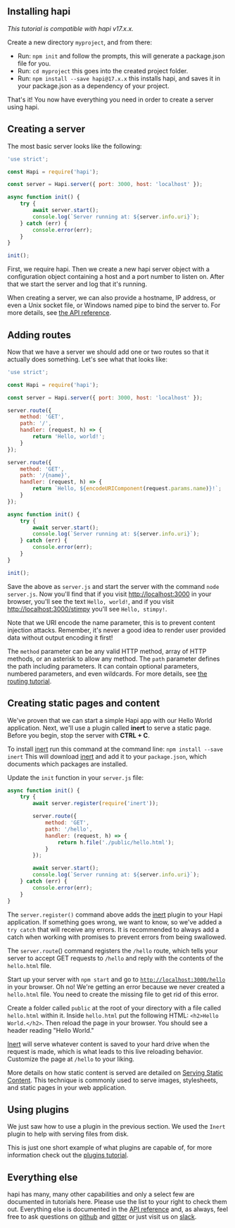 ## Installing hapi

_This tutorial is compatible with hapi v17.x.x._

Create a new directory `myproject`, and from there:

* Run: `npm init` and follow the prompts, this will generate a package.json file for you.
* Run: `cd myproject` this goes into the created project folder.
* Run: `npm install --save hapi@17.x.x` this installs hapi, and saves it in your package.json as a dependency of your project.

That's it! You now have everything you need in order to create a server using hapi.

## Creating a server

The most basic server looks like the following:

```javascript
'use strict';

const Hapi = require('hapi');

const server = Hapi.server({ port: 3000, host: 'localhost' });

async function init() {
    try {
        await server.start();
        console.log(`Server running at: ${server.info.uri}`);
    } catch (err) {
        console.error(err);
    }
}

init();

```

First, we require hapi. Then we create a new hapi server object with a configuration object containing a host and a port
number to listen on. After that we start the server and log that it's running.

When creating a server, we can also provide a hostname, IP address, or even
a Unix socket file, or Windows named pipe to bind the server to. For more details, see [the API reference](/api/#server.options).

## Adding routes

Now that we have a server we should add one or two routes so that it actually does something. Let's see what that looks like:

```javascript
'use strict';

const Hapi = require('hapi');

const server = Hapi.server({ port: 3000, host: 'localhost' });

server.route({
    method: 'GET',
    path: '/',
    handler: (request, h) => {
        return 'Hello, world!';
    }
});

server.route({
    method: 'GET',
    path: '/{name}',
    handler: (request, h) => {
        return `Hello, ${encodeURIComponent(request.params.name)}!`;
    }
});

async function init() {
    try {
        await server.start();
        console.log(`Server running at: ${server.info.uri}`);
    } catch (err) {
        console.error(err);
    }
}

init();
```

Save the above as `server.js` and start the server with the command `node server.js`. Now you'll find that if you visit [http://localhost:3000](http://localhost:3000) in your browser, you'll see the text `Hello, world!`, and if you visit [http://localhost:3000/stimpy](http://localhost:3000/stimpy) you'll see `Hello, stimpy!`.

Note that we URI encode the name parameter, this is to prevent content injection attacks. Remember, it's never a good idea to render user provided data without output encoding it first!

The `method` parameter can be any valid HTTP method, array of HTTP methods, or an asterisk to allow any method. The `path` parameter defines the path including parameters. It can contain optional parameters, numbered parameters, and even wildcards. For more details, see [the routing tutorial](/tutorials/routing).

## Creating static pages and content

We've proven that we can start a simple Hapi app with our Hello World application. Next, we'll use a plugin called **inert** to serve a static page. Before you begin, stop the server with **CTRL + C**.

To install [inert](https://github.com/hapijs/inert) run this command at the command line: `npm install --save inert` This will download [inert](https://github.com/hapijs/inert) and add it to your `package.json`, which documents which packages are installed.

Update the `init` function in your `server.js` file:

``` javascript
async function init() {
    try {
        await server.register(require('inert'));

        server.route({
            method: 'GET',
            path: '/hello',
            handler: (request, h) => {
                return h.file('./public/hello.html');
            }
        });

        await server.start();
        console.log(`Server running at: ${server.info.uri}`);
    } catch (err) {
        console.error(err);
    }
}

```

The `server.register()` command above adds the [inert](https://github.com/hapijs/inert) plugin to your Hapi application. If something goes wrong, we want to know, so we've added a `try catch` that will receive any errors. It is recommended to always add a catch when working with promises to prevent errors from being swallowed.

The `server.route`() command registers the `/hello` route, which tells your server to accept GET requests to `/hello` and reply with the contents of the `hello.html` file.

Start up your server with `npm start` and go to [`http://localhost:3000/hello`](http://localhost:3000/hello) in your browser. Oh no! We're getting an error because we never created a `hello.html` file. You need to create the missing file to get rid of this error.

Create a folder called `public` at the root of your directory with a file called `hello.html` within it. Inside `hello.html` put the following HTML: `<h2>Hello World.</h2>`. Then reload the page in your browser. You should see a header reading "Hello World."

[Inert](https://github.com/hapijs/inert) will serve whatever content is saved to your hard drive when the request is made, which is what leads to this live reloading behavior. Customize the page at `/hello` to your liking.

More details on how static content is served are detailed on [Serving Static Content](/tutorials/serving-files). This technique is commonly used to serve images, stylesheets, and static pages in your web application.

## Using plugins

We just saw how to use a plugin in the previous section. We used the `Inert` plugin to help with serving files from disk.

This is just one short example of what plugins are capable of, for more information check out the [plugins tutorial](/tutorials/plugins).

## Everything else

hapi has many, many other capabilities and only a select few are documented in tutorials here. Please use the list to your right to check them out. Everything else is documented in the [API reference](/api) and, as always, feel free to ask questions on [github](https://github.com/hapijs/discuss/issues) and [gitter](gitter.im/hapijs/hapi) or just visit us on [slack](https://t.co/RLLcGIGmRZ).

